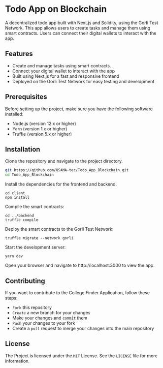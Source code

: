 
# Todo App on Blockchain


A decentralized todo app built with Next.js and Solidity, using the Gorli Test Network. This app allows users to create tasks and manage them using smart contracts. Users can connect their digital wallets to interact with the app.

## Features

- Create and manage tasks using smart contracts.
- Connect your digital wallet to interact with the app
- Built using Next.js for a fast and responsive frontend
- Deployed on the Gorli Test Network for easy testing and development

## Prerequisites
Before setting up the project, make sure you have the following software installed:
- Node.js (version 12.x or higher)
- Yarn (version 1.x or higher)
- Truffle (version 5.x or higher)



## Installation

Clone the repository and navigate to the project directory.
```bash
git https://github.com/OSAMA-tec/Todo_App_Blockchain.git
cd Todo_App_Blockchain
```
Install the dependencies for the frontend and backend.
```
cd client
npm install
```


Compile the smart contracts:
```
cd ../backend
truffle compile
```
Deploy the smart contracts to the Gorli Test Network:
```
truffle migrate --network gorli
```

Start the development server:

```
yarn dev
```
Open your browser and navigate to http://localhost:3000 to view the app.


## Contributing
If you want to contribute to the College Finder Application, follow these steps:

- `Fork` this repository
- `Create` a new branch for your changes
- Make your changes and `commit` them
- `Push` your changes to your fork
- Create a `pull` request to merge your changes into the main repository
## License
The Project is licensed under the `MIT` License. See the `LICENSE` file for more information.
